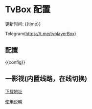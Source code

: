 # TvBox 配置

更新时间: {{time}}

Telegram(https://t.me/tvplayerBox)

## 配置

{{config}}

## 一影视(内置线路，在线切换)

[下载地址](https://ghproxy.com/https://raw.githubusercontent.com/tv-player/apks/main/live/一影视.apk)

[使用说明](https://github.com/tv-player/apks/blob/main/README.md)




